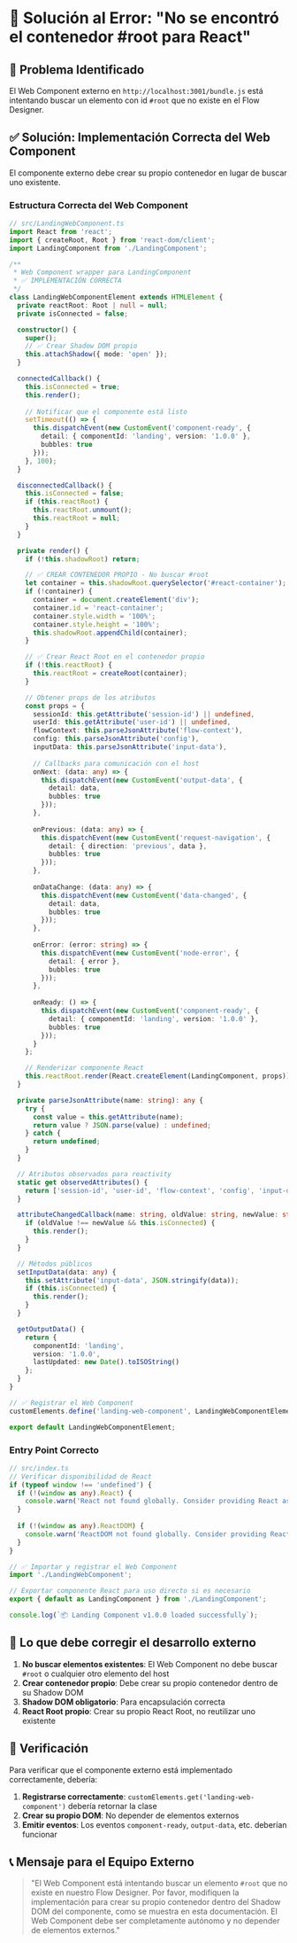 # 🔧 Solución al Error: "No se encontró el contenedor #root para React"

## 🚨 Problema Identificado

El Web Component externo en `http://localhost:3001/bundle.js` está intentando buscar un elemento con id `#root` que no existe en el Flow Designer. 

## ✅ Solución: Implementación Correcta del Web Component

El componente externo debe crear su propio contenedor en lugar de buscar uno existente.

### **Estructura Correcta del Web Component**

```typescript
// src/LandingWebComponent.ts
import React from 'react';
import { createRoot, Root } from 'react-dom/client';
import LandingComponent from './LandingComponent';

/**
 * Web Component wrapper para LandingComponent
 * ✅ IMPLEMENTACIÓN CORRECTA
 */
class LandingWebComponentElement extends HTMLElement {
  private reactRoot: Root | null = null;
  private isConnected = false;

  constructor() {
    super();
    // ✅ Crear Shadow DOM propio
    this.attachShadow({ mode: 'open' });
  }

  connectedCallback() {
    this.isConnected = true;
    this.render();
    
    // Notificar que el componente está listo
    setTimeout(() => {
      this.dispatchEvent(new CustomEvent('component-ready', {
        detail: { componentId: 'landing', version: '1.0.0' },
        bubbles: true
      }));
    }, 100);
  }

  disconnectedCallback() {
    this.isConnected = false;
    if (this.reactRoot) {
      this.reactRoot.unmount();
      this.reactRoot = null;
    }
  }

  private render() {
    if (!this.shadowRoot) return;

    // ✅ CREAR CONTENEDOR PROPIO - No buscar #root
    let container = this.shadowRoot.querySelector('#react-container');
    if (!container) {
      container = document.createElement('div');
      container.id = 'react-container';
      container.style.width = '100%';
      container.style.height = '100%';
      this.shadowRoot.appendChild(container);
    }

    // ✅ Crear React Root en el contenedor propio
    if (!this.reactRoot) {
      this.reactRoot = createRoot(container);
    }

    // Obtener props de los atributos
    const props = {
      sessionId: this.getAttribute('session-id') || undefined,
      userId: this.getAttribute('user-id') || undefined,
      flowContext: this.parseJsonAttribute('flow-context'),
      config: this.parseJsonAttribute('config'),
      inputData: this.parseJsonAttribute('input-data'),
      
      // Callbacks para comunicación con el host
      onNext: (data: any) => {
        this.dispatchEvent(new CustomEvent('output-data', {
          detail: data,
          bubbles: true
        }));
      },
      
      onPrevious: (data: any) => {
        this.dispatchEvent(new CustomEvent('request-navigation', {
          detail: { direction: 'previous', data },
          bubbles: true
        }));
      },
      
      onDataChange: (data: any) => {
        this.dispatchEvent(new CustomEvent('data-changed', {
          detail: data,
          bubbles: true
        }));
      },
      
      onError: (error: string) => {
        this.dispatchEvent(new CustomEvent('node-error', {
          detail: { error },
          bubbles: true
        }));
      },
      
      onReady: () => {
        this.dispatchEvent(new CustomEvent('component-ready', {
          detail: { componentId: 'landing', version: '1.0.0' },
          bubbles: true
        }));
      }
    };

    // Renderizar componente React
    this.reactRoot.render(React.createElement(LandingComponent, props));
  }

  private parseJsonAttribute(name: string): any {
    try {
      const value = this.getAttribute(name);
      return value ? JSON.parse(value) : undefined;
    } catch {
      return undefined;
    }
  }

  // Atributos observados para reactivity
  static get observedAttributes() {
    return ['session-id', 'user-id', 'flow-context', 'config', 'input-data'];
  }

  attributeChangedCallback(name: string, oldValue: string, newValue: string) {
    if (oldValue !== newValue && this.isConnected) {
      this.render();
    }
  }

  // Métodos públicos
  setInputData(data: any) {
    this.setAttribute('input-data', JSON.stringify(data));
    if (this.isConnected) {
      this.render();
    }
  }

  getOutputData() {
    return {
      componentId: 'landing',
      version: '1.0.0',
      lastUpdated: new Date().toISOString()
    };
  }
}

// ✅ Registrar el Web Component
customElements.define('landing-web-component', LandingWebComponentElement);

export default LandingWebComponentElement;
```

### **Entry Point Correcto**

```typescript
// src/index.ts
// Verificar disponibilidad de React
if (typeof window !== 'undefined') {
  if (!(window as any).React) {
    console.warn('React not found globally. Consider providing React as external dependency.');
  }
  
  if (!(window as any).ReactDOM) {
    console.warn('ReactDOM not found globally. Consider providing ReactDOM as external dependency.');
  }
}

// ✅ Importar y registrar el Web Component
import './LandingWebComponent';

// Exportar componente React para uso directo si es necesario
export { default as LandingComponent } from './LandingComponent';

console.log(`📦 Landing Component v1.0.0 loaded successfully`);
```

## 🔄 Lo que debe corregir el desarrollo externo

1. **No buscar elementos existentes**: El Web Component no debe buscar `#root` o cualquier otro elemento del host
2. **Crear contenedor propio**: Debe crear su propio contenedor dentro de su Shadow DOM
3. **Shadow DOM obligatorio**: Para encapsulación correcta
4. **React Root propio**: Crear su propio React Root, no reutilizar uno existente

## 🧪 Verificación

Para verificar que el componente externo está implementado correctamente, debería:

1. **Registrarse correctamente**: `customElements.get('landing-web-component')` debería retornar la clase
2. **Crear su propio DOM**: No depender de elementos externos
3. **Emitir eventos**: Los eventos `component-ready`, `output-data`, etc. deberían funcionar

## 📞 Mensaje para el Equipo Externo

> "El Web Component está intentando buscar un elemento `#root` que no existe en nuestro Flow Designer. Por favor, modifiquen la implementación para crear su propio contenedor dentro del Shadow DOM del componente, como se muestra en esta documentación. El Web Component debe ser completamente autónomo y no depender de elementos externos."

